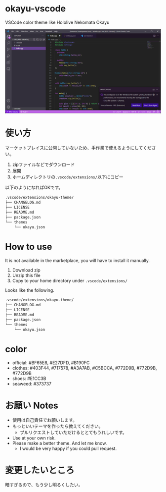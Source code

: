 # okayu-vscode
VSCode color theme like Hololive Nekomata Okayu

![fig1](./images/sample.png)

# 使い方
マーケットプレイスに公開していないため、手作業で使えるようにしてください。
1. zipファイルなどでダウンロード
1. 展開
1. ホームディレクトリの`.vscode/extensions/`以下にコピー

以下のようになればOKです。
```
.vscode/extensions/okayu-theme/
├── CHANGELOG.md
├── LICENSE
├── README.md
├── package.json
└── themes
    └── okayu.json
```

# How to use
It is not available in the marketplace, you will have to install it manually.
1. Download zip
1. Unzip this file
1. Copy to your home directory under `.vscode/extensions/`

Looks like the following.
```
.vscode/extensions/okayu-theme/
├── CHANGELOG.md
├── LICENSE
├── README.md
├── package.json
└── themes
    └── okayu.json
```

# color
* official: #BF65E8, #E27DFD, #B190FC
* clothes: #403F44, #717578, #A3A7AB, #C5BCCA, #772D9B, #772D9B, #772D9B
* shoes: #E1CC3B
* seaweed: #373737

# お願い Notes
* 使用は自己責任でお願いします。
* もっといいテーマを作ったら教えてください。
    * プルリクエストしていただけるととてもうれしいです。
* Use at your own risk.
* Please make a better theme. And let me know.
    * I would be very happy if you could pull request.

# 変更したいところ
暗すぎるので、もう少し明るくしたい。
